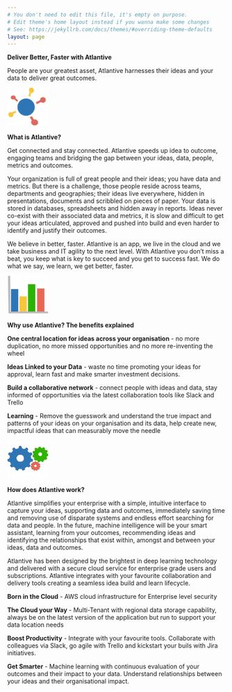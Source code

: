 ```yaml
---
# You don't need to edit this file, it's empty on purpose.
# Edit theme's home layout instead if you wanna make some changes
# See: https://jekyllrb.com/docs/themes/#overriding-theme-defaults
layout: page
---
```



**Deliver Better, Faster with Atlantive**

People are your greatest asset, Atlantive harnesses their ideas and your data to deliver great outcomes.

![Connect](/assets/central2.png) 

**What is Atlantive?**

Get connected and stay connected. Atlantive speeds up idea to outcome, engaging teams and bridging the gap between your ideas, data, people, metrics and outcomes. 

Your organization is full of great people and their ideas; you have data and metrics. But there is a challenge, those people reside across teams, departments and geographies; their ideas live everywhere, hidden in presentations, documents and scribbled on pieces of paper.  Your data is stored in databases, spreadsheets and hidden away in reports.  Ideas never co-exist with their associated data and metrics, it is slow and difficult to get your ideas articulated, approved and pushed into build and even harder to identify and justify their outcomes.  

We believe in better, faster.  Atlantive is an app, we live in the cloud and we take business and IT agility to the next level.  With Atlantive you don’t miss a beat, you keep what is key to succeed and you get to success fast.  We do what we say, we learn, we get better, faster.

![Connect](/assets/dashboard3.png) 

**Why use Atlantive? The benefits explained**

**One central location for ideas across your organisation** - no more duplication, no more missed opportunities and no more re-inventing the wheel

**Ideas Linked to your Data** - waste no time promoting your ideas for approval, learn fast and make smarter investment decisions.

**Build a collaborative network** - connect people with ideas and data, stay informed of opportunities via the latest collaboration tools like Slack and Trello

**Learning** - Remove the guesswork and understand the true impact and patterns of your ideas on your organisation and its data, help create new, impactful ideas that can measurably move the needle

![Connect](/assets/deeplearning.png)

**How does Atlantive work?**

Atlantive simplifies your enterprise with a simple, intuitive interface to capture your ideas, supporting data and outcomes, immediately saving time and removing use of disparate systems and endless effort searching for data and people. In the future, machine intelligence will be your smart assistant, learning from your outcomes, recommending ideas and identifying the relationships that exist within, amongst and between your ideas, data and outcomes.  

Atlantive has been designed by the brightest in deep learning technology and delivered with a secure cloud service for enterprise grade users and subscriptions.  Atlantive integrates with your favourite collaboration and delivery tools creating a seamless idea build and learn lifecycle.

**Born in the Cloud** - AWS cloud infrastructure for Enterprise level security

**The Cloud your Way** - Multi-Tenant with regional data storage capability, always be on the latest version of the application but run to support your data location needs

**Boost Productivity** - Integrate with your favourite tools.  Collaborate with colleagues via Slack, go agile with Trello and kickstart your buils with Jira initiatives.

**Get Smarter** - Machine learning with continuous evaluation of your outcomes and their impact to your data.  Understand relationships between your ideas and their organisational impact.




